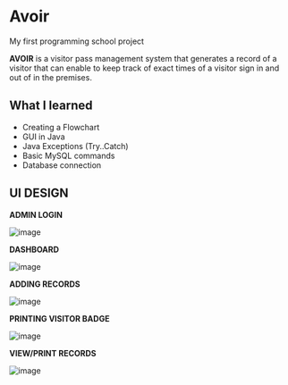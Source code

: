 # Avoir

My first programming  school project

**AVOIR** is a visitor pass management system that generates a record of a visitor that can enable to keep track of exact times of a visitor sign in and out of in the premises.


## What I learned
* Creating a Flowchart
* GUI in Java
* Java Exceptions (Try..Catch)
* Basic MySQL commands
* Database connection


## UI DESIGN

**ADMIN LOGIN**

![image](https://user-images.githubusercontent.com/99750513/178450254-7ae50525-bdad-476b-94f0-d201d7c346b8.png)

**DASHBOARD**

![image](https://user-images.githubusercontent.com/99750513/178451324-6b41a237-d7cf-4c06-9f40-1a7d25c9e632.png)

**ADDING RECORDS**

![image](https://user-images.githubusercontent.com/99750513/178451525-0ee5ff46-5f4a-4842-986e-6cda963e5e79.png)

**PRINTING VISITOR BADGE**

![image](https://user-images.githubusercontent.com/99750513/178451617-b22d64d9-13fa-4c85-a46e-51299a0c8ad5.png)

**VIEW/PRINT RECORDS**

![image](https://user-images.githubusercontent.com/99750513/178451913-32e8c057-ea3d-4cf5-8285-24c31809ab17.png)
